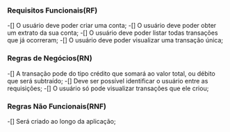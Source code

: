 ### Requisitos Funcionais(RF)

-[] O usuário deve poder criar uma conta;
-[] O usuário deve poder obter um extrato da sua conta;
-[] O usuário deve poder listar todas transações que já ocorreram;
-[] O usuário deve poder visualizar uma transação única;

### Regras de Negócios(RN)

-[] A transação pode do tipo crédito que somará ao valor total, ou débito que será subtraído;
-[] Deve ser possível identificar o usuário entre as requisições;
-[] O usuário só pode visualizar transações que ele criou;

### Regras Não Funcionais(RNF)

-[] Será criado ao longo da aplicação;
